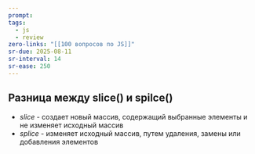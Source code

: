```yaml
---
prompt: 
tags:
  - js
  - review
zero-links: "[[100 вопросов по JS]]"
sr-due: 2025-08-11
sr-interval: 14
sr-ease: 250
---
```

## Разница между slice() и spilce()
- *slice* - создает новый массив, содержащий выбранные элементы и не изменяет исходный массив 
- *splice* - изменяет исходный массив, путем удаления, замены или добавления элементов